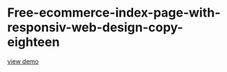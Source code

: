 # Free-ecommerce-index-page-with-responsiv-web-design-copy-eighteen
<a href="http://webi4u.com/web/article/Free-ecommerce-index-page-with-responsiv-web-design-copy-eighteen/">
  view demo
</a>

